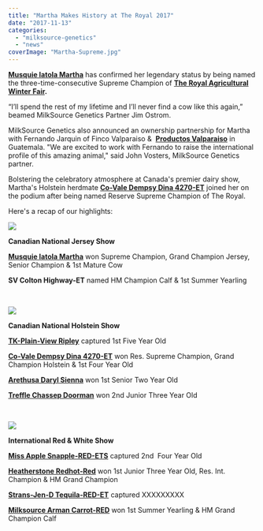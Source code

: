 ```yaml
---
title: "Martha Makes History at The Royal 2017"
date: "2017-11-13"
categories: 
  - "milksource-genetics"
  - "news"
coverImage: "Martha-Supreme.jpg"
---
```


**[Musquie Iatola Martha](http://bit.ly/29YZI7B)** has confirmed her legendary status by being named the three-time-consecutive Supreme Champion of **[The Royal Agricultural Winter Fair](http://www.royalfair.org/).**

“I’ll spend the rest of my lifetime and I’ll never find a cow like this again,” beamed MilkSource Genetics Partner Jim Ostrom.

MilkSource Genetics also announced an ownership partnership for Martha with Fernando Jarquin of Finco Valparaiso &  **[Productos Valparaiso](https://productosvalparaiso.com.gt/)** in Guatemala. "We are excited to work with Fernando to raise the international profile of this amazing animal," said John Vosters, MilkSource Genetics partner.

Bolstering the celebratory atmosphere at Canada's premier dairy show, Martha's Holstein herdmate **[Co-Vale Dempsy Dina 4270-ET](http://milk-source.local/milksource-genetics/great-cows/#!/Co-Vale-Dempsy-Dina-4270-ET-EX-94/p/91917679)** joined her on the podium after being named Reserve Supreme Champion of The Royal. 

Here's a recap of our highlights:

![](http://milk-source.local/wp-content/uploads/2017/11/Martha-Annette-Hug-1-300x200.jpg)

**Canadian National Jersey Show** 

**[Musquie Iatola Martha](http://bit.ly/29YZI7B)** won Supreme Champion, Grand Champion Jersey, Senior Champion & 1st Mature Cow

**SV Colton Highway-ET** named HM Champion Calf & 1st Summer Yearling

 

![](http://milk-source.local/wp-content/uploads/2017/11/Dina-moments-before-victory-300x200.jpg)

**Canadian National Holstein Show** 

**[TK-Plain-View Ripley](http://milk-source.local/milksource-genetics/great-cows/#!/TK-Plain-View-Ripley-EX-92/p/73011211)** captured 1st Five Year Old 

**[Co-Vale Dempsy Dina 4270-ET](http://milk-source.local/milksource-genetics/great-cows/#!/Co-Vale-Dempsy-Dina-4270-ET-EX-94/p/91917679)** won Res. Supreme Champion, Grand Champion Holstein & 1st Four Year Old

[**Arethusa Daryl Sienna**](http://milk-source.local/milksource-genetics/great-cows/#!/Arethusa-Daryl-Sienna-EX-90/p/73905132) won 1st Senior Two Year Old

**[Treffle Chassep Doorman](http://milk-source.local/milksource-genetics/great-cows/#!/Trefle-Chassep-Doorman-VG-88/p/28540261)** won 2nd Junior Three Year Old

 

![](http://milk-source.local/wp-content/uploads/2017/11/Redhot-HM-Grand-Champion-300x200.jpg)

**International Red & White Show**

**[Miss Apple Snapple-RED-ETS](http://milk-source.local/milksource-genetics/great-cows/#!/Miss-Apple-Snapple-Red-ET-EX-91/p/56858153)** captured 2nd  Four Year Old

**[Heatherstone Redhot-Red](http://milk-source.local/milksource-genetics/great-cows/#!/Heatherstone-Redhot-Red-EX-92/p/73851231)** won 1st Junior Three Year Old, Res. Int. Champion & HM Grand Champion

**[Strans-Jen-D Tequila-RED-ET](http://milk-source.local/milksource-genetics/great-cows/#!/Strans-Jen-D-Tequila-Red-ET-EX-96/p/40102059)** captured XXXXXXXXX

**[Milksource Arman Carrot-RED](http://milk-source.local/milksource-genetics/great-heifers/#!/Milksource-Arman-Carrot-Red/p/94380298/category=3514357)** won 1st Summer Yearling & HM Grand Champion Calf
